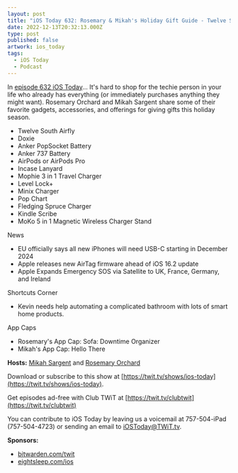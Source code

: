 ```yaml
---
layout: post
title: "iOS Today 632: Rosemary & Mikah's Holiday Gift Guide - Twelve South AirFly, Doxie Scanner, Level Lock+, and more!"
date: 2022-12-13T20:32:13.000Z
type: post
published: false
artwork: ios_today
tags:
  - iOS Today
  - Podcast
---
```

In [episode 632 iOS Today](https://twit.tv/shows/ios-today/episodes/632)...
It's hard to shop for the techie person in your life who already has everything (or immediately purchases anything they might want). Rosemary Orchard and Mikah Sargent share some of their favorite gadgets, accessories, and offerings for giving gifts this holiday season.

- Twelve South Airfly
- Doxie
- Anker PopSocket Battery
- Anker 737 Battery
- AirPods or AirPods Pro
- Incase Lanyard
- Mophie 3 in 1 Travel Charger
- Level Lock+
- Minix Charger
- Pop Chart
- Fledging Spruce Charger
- Kindle Scribe
- MoKo 5 in 1 Magnetic Wireless Charger Stand

  
News

- EU officially says all new iPhones will need USB-C starting in December 2024
- Apple releases new AirTag firmware ahead of iOS 16.2 update
- Apple Expands Emergency SOS via Satellite to UK, France, Germany, and Ireland

  
Shortcuts Corner

- Kevin needs help automating a complicated bathroom with lots of smart home products.

  
App Caps

- Rosemary's App Cap: Sofa: Downtime Organizer
- Mikah's App Cap: Hello There

**Hosts:** [Mikah Sargent](https://twit.tv/people/mikah-sargent) and [Rosemary Orchard](https://twit.tv/people/rosemary-orchard)

Download or subscribe to this show at [https://twit.tv/shows/ios-today](https://twit.tv/shows/ios-today).

Get episodes ad-free with Club TWiT at [https://twit.tv/clubtwit](https://twit.tv/clubtwit)

You can contribute to iOS Today by leaving us a voicemail at 757-504-iPad (757-504-4723) or sending an email to [iOSToday@TWiT.tv](mailto:iOSToday@TWiT.tv).

**Sponsors:**

- [bitwarden.com/twit](http://bitwarden.com/twit)
- [eightsleep.com/ios](http://eightsleep.com/ios)
